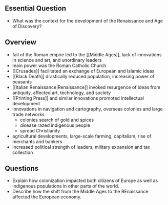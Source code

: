 ## Essential Question
- What was the context for the development of the Renaissance and Age of Discovery?
## Overview
- fall of the Roman empire led to the [[Middle Ages]], lack of innovations in science and art, and unordinary leaders
- main power was the Roman Catholic Church
- [[Crusades]] facilitated an exchange of European and Islamic ideas
- [[Black Death]] drastically reduced population, increasing power of peasants
- [[Italian Renaissance|Renaissance]] invoked resurgence of ideas from antiquity, affected art, technology, and society
- [[Printing Press]] and similar innovations promoted intellectual development
- innovations in navigation and cartography, overseas colonies and large trade networks
	- colonies search of gold and spices
	- disease razed indigenous people
	- spread Christianity
- agricultural developments, large-scale farming, capitalism, rise of merchants and bankers
- increased political strength of leaders, military expansion and tax collection
## Questions
- Explain how colonization impacted both citizens of Europe as well as indigenous populations in other parts of the world.
- Describe how the shift from the Middle Ages to the REnaissance affected the European economy.